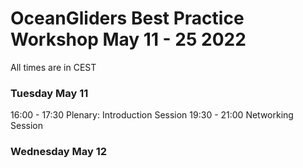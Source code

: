 # OceanGliders Best Practice Workshop May 11 - 25 2022

All times are in CEST

### Tuesday May 11 
16:00 - 17:30 Plenary: Introduction Session
19:30 - 21:00 Networking Session

### Wednesday May 12 


